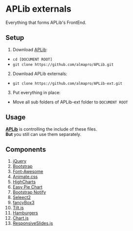# APLib externals
Everything that forms APLib's FrontEnd.

## Setup
1. Download [APLib](https://github.com/almapro/APLib/):  
  * `cd [DOCUMENT ROOT]`  
  * `git clone https://github.com/almapro/APLib.git`  
2. Download APLib externals:  
  * `git clone https://github.com/almapro/APLib-ext.git`  
3. Put everything in place:  
  * Move all sub folders of APLib-ext folder to `DOCUMENT ROOT`  

## Usage
[**APLib**](https://github.com/almapro/APLib/) is controlling the include of these files.  
**But** you still can use them separately.
## Components
1. [jQuery](https://jquery.com/)
2. [Bootstrap](https://getbootstrap.com/)
3. [Font-Awesome](http://fontawesome.io/)
4. [Animate.css](https://github.com/daneden/animate.css/)
5. [HighCharts](https://www.highcharts.com/)
6. [Easy Pie Chart](https://github.com/rendro/easy-pie-chart)
7. [Bootstrap Notify](http://bootstrap-notify.remabledesigns.com/)
8. [Seleect2](https://select2.org/)
9. [fancyBox3](http://fancyapps.com/fancybox/3/)
10. [Tilt.js](http://gijsroge.github.io/tilt.js/)
11. [Hamburgers](https://jonsuh.com/hamburgers/)
12. [Chart.js](http://chartjs.org/)
13. [ResponsiveSlides.js](http://responsiveslides.com/)
